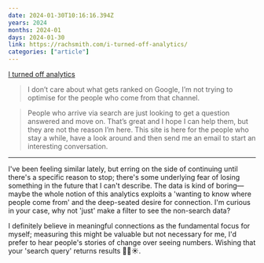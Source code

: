 ```yaml
---
date: 2024-01-30T10:16:16.394Z
years: 2024
months: 2024-01
days: 2024-01-30
link: https://rachsmith.com/i-turned-off-analytics/
categories: ["article"]
---
```

[I turned off analytics](https://rachsmith.com/i-turned-off-analytics/)

> I don’t care about what gets ranked on Google, I’m not trying to optimise for the people who come from that channel.

> People who arrive via search are just looking to get a question answered and move on. That’s great and I hope I can help them, but they are not the reason I’m here. This site is here for the people who stay a while, have a look around and then send me an email to start an interesting conversation.

---

I've been feeling similar lately, but erring on the side of continuing until there's a specific reason to stop; there's some underlying fear of losing something in the future that I can't describe. The data is kind of boring—maybe the whole notion of this analytics exploits a 'wanting to know where people come from' and the deep-seated desire for connection. I'm curious in your case, why not 'just' make a filter to see the non-search data?

I definitely believe in meaningful connections as the fundamental focus for myself; measuring this might be valuable but not necessary for me, I'd prefer to hear people's stories of change over seeing numbers. Wishing that your 'search query' returns results 🙏🏽☀️.
